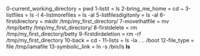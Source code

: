 0-current_working_directory = pwd
1-listit = ls
2-bring_me_home = cd ~
3-listfiles = ls -l
4-listmorefiles = ls -al
5-listfilesdigitonly = ls -al
6-firstdirectory = mkdir /tmp/my_first_directory/
7-movethatfile = mv /tmp/betty /tmp/my_first_directory/
8-firstdelete = rm /tmp/my_first_directory/betty
9-firstdirdeletion = rm -rf /tmp/my_first_directory
10-back = cd -
11-lists = ls -la . .. /boot
12-file_type = file /tmp/iamafile
13-symbolic_link = ln -s /bin/ls __ls__
